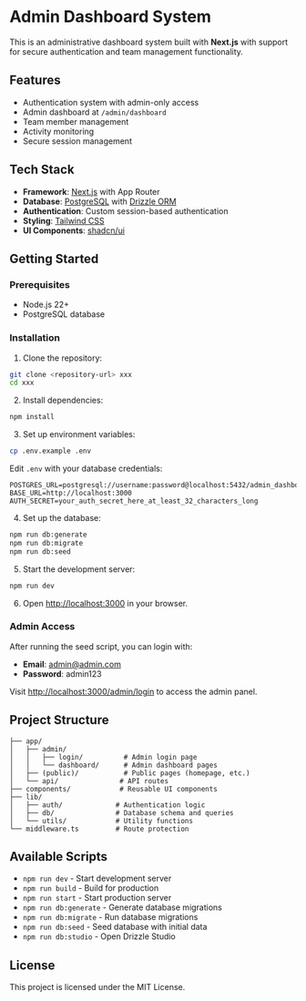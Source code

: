 # Admin Dashboard System

This is an administrative dashboard system built with **Next.js** with support for secure authentication and team management functionality.

## Features

- Authentication system with admin-only access
- Admin dashboard at `/admin/dashboard`
- Team member management
- Activity monitoring
- Secure session management

## Tech Stack

- **Framework**: [Next.js](https://nextjs.org/) with App Router
- **Database**: [PostgreSQL](https://www.postgresql.org/) with [Drizzle ORM](https://orm.drizzle.team/)
- **Authentication**: Custom session-based authentication
- **Styling**: [Tailwind CSS](https://tailwindcss.com/)
- **UI Components**: [shadcn/ui](https://ui.shadcn.com/)

## Getting Started

### Prerequisites

- Node.js 22+
- PostgreSQL database

### Installation

1. Clone the repository:
```bash
git clone <repository-url> xxx
cd xxx
```

2. Install dependencies:
```bash
npm install
```

3. Set up environment variables:
```bash
cp .env.example .env
```

Edit `.env` with your database credentials:
```
POSTGRES_URL=postgresql://username:password@localhost:5432/admin_dashboard
BASE_URL=http://localhost:3000
AUTH_SECRET=your_auth_secret_here_at_least_32_characters_long
```

4. Set up the database:
```bash
npm run db:generate
npm run db:migrate
npm run db:seed
```

5. Start the development server:
```bash
npm run dev
```

6. Open [http://localhost:3000](http://localhost:3000) in your browser.

### Admin Access

After running the seed script, you can login with:
- **Email**: admin@admin.com
- **Password**: admin123

Visit [http://localhost:3000/admin/login](http://localhost:3000/admin/login) to access the admin panel.

## Project Structure

```
├── app/
│   ├── admin/
│   │   ├── login/          # Admin login page
│   │   └── dashboard/      # Admin dashboard pages
│   ├── (public)/           # Public pages (homepage, etc.)
│   └── api/               # API routes
├── components/            # Reusable UI components
├── lib/
│   ├── auth/             # Authentication logic
│   ├── db/               # Database schema and queries
│   └── utils/            # Utility functions
└── middleware.ts         # Route protection
```

## Available Scripts

- `npm run dev` - Start development server
- `npm run build` - Build for production
- `npm run start` - Start production server
- `npm run db:generate` - Generate database migrations
- `npm run db:migrate` - Run database migrations
- `npm run db:seed` - Seed database with initial data
- `npm run db:studio` - Open Drizzle Studio

## License

This project is licensed under the MIT License.
